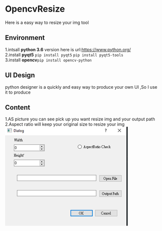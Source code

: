 # OpencvResize
Here is a easy way to resize your img tool 

## Environment<br>
1.intsall **python 3.6** version  here is url:https://www.python.org/<br>
2.install **pyqt5** `pip install pyqt5`  `pip install pyqt5-tools` <br>
3.install **opencv**`pip install opencv-python`<br>

## UI Design <br>
python designer is a quickly and easy way to produce your own UI ,So I use it to produce <br> 

## Content <br>
1.AS picture you can see pick up you want resize img and your output path <br>
2.Aspect ratio will keep your original size to resize your img<br>
![image](https://github.com/outsider987/OpencvResize/blob/master/Sample.PNG)<br>
